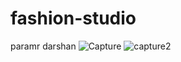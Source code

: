 # fashion-studio
paramr darshan
![Capture](https://user-images.githubusercontent.com/109646796/221932740-8f3a0647-59a4-4eb9-9250-14912bfb2945.PNG)
![capture2](https://user-images.githubusercontent.com/109646796/221933393-71af930d-06b1-4bb4-a19a-17f1a28135cc.PNG)
